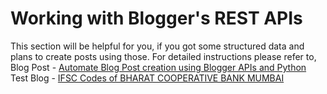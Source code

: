 # Working with Blogger's REST APIs
This section will be helpful for you, if you got some structured data and plans to create posts using those.
For detailed instructions please refer to,\
Blog Post - [Automate Blog Post creation using Blogger APIs and Python](https://blog.thebearsenal.com/2019/02/automate-blog-post-creation-using.html)\
Test Blog - [IFSC Codes of BHARAT COOPERATIVE BANK MUMBAI](https://ifsc-codes-mumbai-bharat-bank.blogspot.com/)
